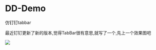 # DD-Demo
仿钉钉tabbar

最近钉钉更新了新的版本,觉得TabBar很有意思,就写了一个,先上一个效果图吧


![](https://p1-juejin.byteimg.com/tos-cn-i-k3u1fbpfcp/7320c6ddb7754ce6910b84f541486992~tplv-k3u1fbpfcp-watermark.image)

